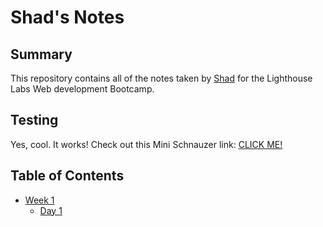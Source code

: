 # Shad's Notes

## Summary

This repository contains all of the notes taken by [Shad](https://github.com/RiceRak) for the Lighthouse Labs Web development Bootcamp.

## Testing

Yes, cool. It works! Check out this Mini Schnauzer link:
[CLICK ME!](https://www.youtube.com/shorts/4OHJSKAYh5g)

## Table of Contents
* [Week 1](/Week_1)
  * [Day 1](/Week_1/Day_1)